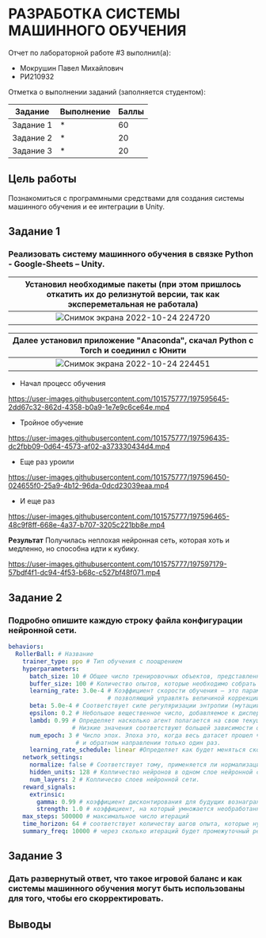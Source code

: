 # РАЗРАБОТКА СИСТЕМЫ МАШИННОГО ОБУЧЕНИЯ 
Отчет по лабораторной работе #3 выполнил(а):
- Мокрушин Павел Михайлович
- РИ210932

Отметка о выполнении заданий (заполняется студентом):

| Задание | Выполнение | Баллы |
| ------ | ------ | ------ |
| Задание 1 | * | 60 |
| Задание 2 | * | 20 |
| Задание 3 | * | 20 |

## Цель работы
Познакомиться с программными средствами для создания системы машинного обучения и ее интеграции в Unity.

## Задание 1
### Реализовать систему машинного обучения в связке Python - Google-Sheets – Unity.

| Установил необходимые пакеты (при этом пришлось откатить их до релизнутой версии, так как экспереметальная не работала) |
| :--: |
| ![Снимок экрана 2022-10-24 224720](https://user-images.githubusercontent.com/101575777/197593352-d50d8499-736c-490e-aab7-7c9ef40c8110.png) |

| Далее установил приложение "Anaconda", скачал Python c Torch и соединил с Юнити |
| :--: |
|![Снимок экрана 2022-10-24 224451](https://user-images.githubusercontent.com/101575777/197593896-d4ea5ab3-88d4-4a7f-a69d-50528549d707.png) |

- Начал процесс обучения

https://user-images.githubusercontent.com/101575777/197595645-2dd67c32-862d-4358-b0a9-1e7e9c6ce64e.mp4

- Тройное обучение

https://user-images.githubusercontent.com/101575777/197596435-dc2fbb09-0d64-4573-af02-a373330434d4.mp4

- Еще раз уроили

https://user-images.githubusercontent.com/101575777/197596450-024655f0-25a9-4b12-96da-0dcd23039eaa.mp4

- И еще раз

https://user-images.githubusercontent.com/101575777/197596465-48c9f8ff-668e-4a37-b707-3205c221bb8e.mp4

**Результат**
Получилась неплохая нейронная сеть, которая хоть и медленно, но способна идти к кубику.

https://user-images.githubusercontent.com/101575777/197597179-57bdf4f1-dc94-4f53-b68c-c527bf48f071.mp4


## Задание 2
### Подробно опишите каждую строку файла конфигурации нейронной сети.
``` yaml
behaviors:
  RollerBall: # Название 
    trainer_type: ppo # Тип обучения с поощрением
    hyperparameters:
      batch_size: 10 # Общее число тренировочных объектов, представленных в одном пакете.
      buffer_size: 100 # Количество опытов, которые необходимо собрать перед обновлением модели.
      learning_rate: 3.0e-4 # Коэффициент скорости обучения — это параметр градиентных алгоритмов обучения нейронных сетей,
                            # позволяющий управлять величиной коррекции весов на каждой итерации. Уменьшается с числом итераций.
      beta: 5.0e-4 # Соответствует силе регуляризации энтропии (мутаций)
      epsilon: 0.2 # Небольшое вещественное число, добавляемое к дисперсии, чтобы избежать деления на 0.
      lambd: 0.99 # Определяет насколько агент полагается на свою текущую оценку стоимости при вычислении обновленной оценки стоимости. 
                  # Низкие значения соответствуют большей зависимости от текущей оценки стоимости, а высокие значения соответствуют большей зависимости от фактических вознаграждений
      num_epoch: 3 # Число эпох. Эпоха это, когда весь датасет прошел через нейронную сеть в прямом
                   # и обратном направлении только один раз.
      learning_rate_schedule: linear #Определяет как будет меняться скорость обучения, в данном случае - линейно.
    network_settings:
      normalize: false # Соответствует тому, применяется ли нормализация к входным данным векторного наблюдения.
      hidden_units: 128 # Колличество нейронов в одном слое нейронной сети.
      num_layers: 2 # Колличесво слоев нейронной сети.
    reward_signals:
      extrinsic:
        gamma: 0.99 # коэффициент дисконтирования для будущих вознаграждений
        strength: 1.0 # коэффициент, на который умножается необработанное вознаграждение (От 0.01 до 1.0)
    max_steps: 500000 # максимальное число итераций
    time_horizon: 64 # соответствует количеству шагов опыта, которые нужно собрать для каждого агента, прежде чем добавлять его в буфер опыта. 
    summary_freq: 10000 # через сколько итераций будет промежуточный результат
```

## Задание 3
### Дать развернутый ответ, что такое игровой баланс и как системы машинного обучения могут быть использованы для того, чтобы его скорректировать.


## Выводы

